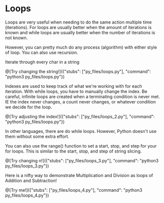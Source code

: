 # Loops

Loops are very useful when needing to do the same action 
multiple time (iterations). For loops are usually better when 
the amount of iterations is known and while loops are usually
better when the number of iterations is not known. 
   
However, you can pretty much do any process (algorithm) with 
either style of loop. You can also use recursion.

Iterate through every char in a string

@[Try changing the string!]({"stubs": ["py_files/loops.py"], "command": "python3 py_files/loops.py"})

Indexes are used to keep track of what we're working with for
each iteration. With while loops, you have to manually change
the index. Be careful, infinite loops are created when a 
terminating condition is never met. IE the index never changes,
a count never changes, or whatever condition we decide for the 
loop. 
     
@[Try adjusting the index!]({"stubs": ["py_files/loops_2.py"], "command": "python3 py_files/loops.py"})

In other languages, there are do while loops. However,
Python doesn't use them without some extra effort. 

You can also use the range() function to set a start, stop, and step for your for loops. This is similar to the start, stop, and step of string slicing.

@[Try changing n!]({"stubs": ["py_files/loops_3.py"], "command": "python3 py_files/loops_3.py"})

Here is a nifty way to demonstrate Multiplication and Division as loops of Addition and Subtraction!

@[Try me!]({"stubs": ["py_files/loops_4.py"], "command": "python3 py_files/loops_4.py"})

   
